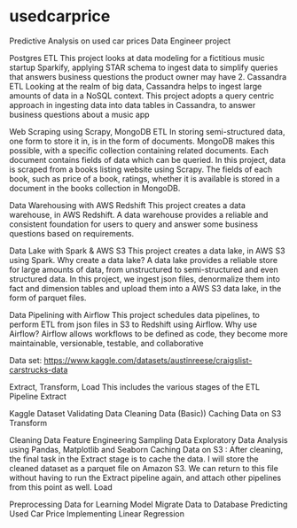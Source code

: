 # usedcarprice

Predictive Analysis on used car prices 
Data Engineer project

Postgres ETL 
This project looks at data modeling for a fictitious music startup Sparkify, applying STAR schema to ingest data to simplify queries that answers business questions the product owner may have
      2.  Cassandra ETL 
Looking at the realm of big data, Cassandra helps to ingest large amounts of data in a NoSQL context. This project adopts a query centric approach in ingesting data into data tables in Cassandra, to answer business questions about a music app
 
Web Scraping using Scrapy, MongoDB ETL 
In storing semi-structured data, one form to store it in, is in the form of documents. MongoDB makes this possible, with a specific collection containing related documents. Each document contains fields of data which can be queried.
In this project, data is scraped from a books listing website using Scrapy. The fields of each book, such as price of a book, ratings, whether it is available is stored in a document in the books collection in MongoDB.
 
Data Warehousing with AWS Redshift 
This project creates a data warehouse, in AWS Redshift. A data warehouse provides a reliable and consistent foundation for users to query and answer some business questions based on requirements.
 
Data Lake with Spark & AWS S3 
This project creates a data lake, in AWS S3 using Spark.
Why create a data lake? A data lake provides a reliable store for large amounts of data, from unstructured to semi-structured and even structured data. In this project, we ingest json files, denormalize them into fact and dimension tables and upload them into a AWS S3 data lake, in the form of parquet files.
 
Data Pipelining with Airflow 
This project schedules data pipelines, to perform ETL from json files in S3 to Redshift using Airflow.
Why use Airflow? Airflow allows workflows to be defined as code, they become more maintainable, versionable, testable, and collaborative
 
Data set:
https://www.kaggle.com/datasets/austinreese/craigslist-carstrucks-data
 
Extract, Transform, Load
This includes the various stages of the ETL Pipeline
Extract


Kaggle Dataset
Validating Data
Cleaning Data (Basic))
Caching Data on S3
Transform


Cleaning Data
Feature Engineering
Sampling Data
Exploratory Data Analysis using Pandas, Matplotlib and Seaborn
Caching Data on S3 : After cleaning, the final task in the Extract stage is to cache the data. I will store the cleaned dataset as a parquet file on Amazon S3. We can return to this file without having to run the Extract pipeline again, and attach other pipelines from this point as well.
Load


Preprocessing Data for Learning Model
Migrate Data to Database
Predicting Used Car Price
Implementing Linear Regression
